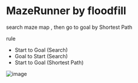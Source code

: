 # MazeRunner by floodfill
search maze map , then go to goal by Shortest Path

rule
- Start to Goal (Search)
- Goal to Start (Search)
- Start to Goal (Shortest Path)

![image](https://user-images.githubusercontent.com/24352033/53173202-c8a74b00-3619-11e9-8758-3b405f1bdc21.png)
